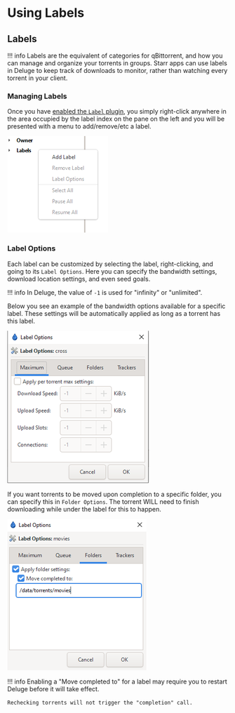 # Using Labels

## Labels

!!! info
    Labels are the equivalent of categories for qBittorrent, and how you can manage and organize your torrents in groups. Starr apps can use labels in Deluge to keep track of downloads to monitor, rather than watching every torrent in your client.

### Managing Labels

Once you have [enabled the `Label` plugin](./Basic-Setup.md#plugins), you simply right-click anywhere in the area occupied by the label index on the pane on the left and you will be presented with a menu to add/remove/etc a label.

![!Label Menu](images/Deluge-label-add.png)

### Label Options

Each label can be customized by selecting the label, right-clicking, and going to its `Label Options`. Here you can specify the bandwidth settings, download location settings, and even seed goals.

!!! info
    In Deluge, the value of `-1` is used for "infinity" or "unlimited".

Below you see an example of the bandwidth options available for a specific label. These settings will be automatically applied as long as a torrent has this label.

![!Label Bandwidth](images/Deluge-label-bw.png)

If you want torrents to be moved upon completion to a specific folder, you can specify this in `Folder Options`. The torrent WILL need to finish downloading while under the label for this to happen.

![!Label Folders](images/Deluge-label-folders.png)

!!! info
    Enabling a "Move completed to" for a label may require you to restart Deluge before it will take effect.

    Rechecking torrents will not trigger the "completion" call.
